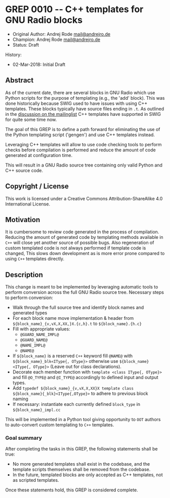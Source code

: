 # GREP 0010 -- C++ templates for GNU Radio blocks

- Original Author: Andrej Rode <mail@andrejro.de>
- Champion: Andrej Rode <mail@andrejro.de>
- Status: Draft

History:
- 02-Mar-2018: Initial Draft

## Abstract

As of the current date, there are several blocks in GNU Radio which use Python
scripts for the purpose of templating (e.g., the 'add' block). This was done
historically because SWIG used to have issues with using C++ templates. These
blocks typically have source files ending in `.t`.
As outlined in the [discussion on the mailinglist](https://lists.gnu.org/archive/html/discuss-gnuradio/2007-08/msg00361.html)
C++ templates have supported in SWIG for quite some time now.

The goal of this GREP is to define a path forward for eliminating the use of
the Python templating script ('gengen') and use C++ templates instead.

Leveraging C++ templates will allow to use code checking tools to perform checks
before compilation is performed and reduce the amount of code generated at
configuration time.

This will result in a GNU Radio source tree containing only valid Python and C++
source code.

## Copyright / License

This work is licensed under a Creative Commons Attribution-ShareAlike 4.0 International License.

## Motivation

It is cumbersome to review code generated in the process of compilation. Reducing the amount of generated code by templating methods available in `C++` will close yet another source of possible bugs. Also regeneration of custom templated code is not always performed if template code is changed, This slows down development as is more error prone compared to using `C++` templates directly.

## Description

This change is meant to be implemented by leveraging automatic tools to perform conversion across the full GNU Radio source tree.
Necessary steps to perform conversion:
 - Walk through the full source tree and identify block names and generated types
 - For each block name move implementation & header from `${block_name}_{v,vX,X,XX,}X.{c,h}.t` to `${block_name}.{h.c}`
 - Fill with appropriate values:
   - `@GUARD_NAME_IMPL@`
   - `@GUARD_NAME@`
   - `@NAME_IMPL@`
   - `@NAME@`
 - If `${block_name}` is a reserved `C++` keyword fill `@NAME@` with `${block_name}_blk<IType{, OType}>` otherwise use `${block_name}<IType{, OType}>` (Leave out <Type> for class declarations).
 - Decorate each member function with `template <class IType{, OType}>` and fill `@O_TYPE@` and `@I_TYPE@` accordingly to defined input and output types.
 - Add `typedef ${block_name}_{v,vX,X,XX}X template class ${block_name}{_blk}<IType{,OType}>` to adhere to previous block naming
 - If necessary: instantiate each currently defined `block_type` in `${block_name}_impl.cc`

This will be implemented in a Python tool giving opportunity to `OOT` authors to auto-convert custom templating to `C++` templates.

### Goal summary

After completing the tasks in this GREP, the following statements shall be true:
- No more generated templates shall exist in the codebase, and the template
  scripts themselves shall be removed from the codebase.
- In the future, templated blocks are only accepted as C++ templates, not as
  scripted templates.

Once these statements hold, this GREP is considered complete.
